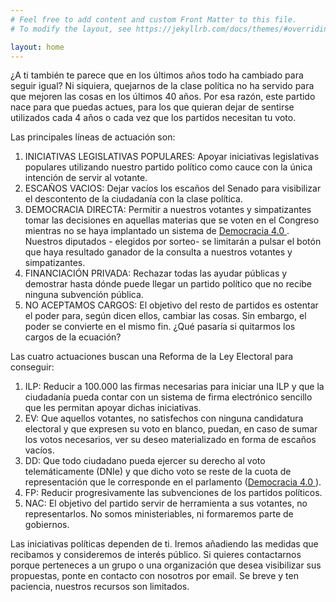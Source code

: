 ```yaml
---
# Feel free to add content and custom Front Matter to this file.
# To modify the layout, see https://jekyllrb.com/docs/themes/#overriding-theme-defaults

layout: home
---
```

¿A ti también te parece que en los últimos años todo ha cambiado para seguir igual? Ni siquiera, quejarnos de la clase política no ha servido para que mejoren las cosas en los últimos 40 años. Por esa razón, este partido nace para que puedas actues, para los que quieran dejar de sentirse utilizados cada 4 años o cada vez que los partidos necesitan tu voto.

Las principales líneas de actuación son:

1.	INICIATIVAS LEGISLATIVAS POPULARES: Apoyar iniciativas legislativas populares utilizando nuestro partido político como cauce con la única intención de servir al votante.
2.	ESCAÑOS VACIOS: Dejar vacíos los escaños del Senado para visibilizar el descontento de la ciudadanía con la clase política.
3.	DEMOCRACIA DIRECTA: Permitir a nuestros votantes y simpatizantes tomar las decisiones en aquellas materias que se voten en el Congreso mientras no se haya implantado un sistema de [Democracia 4.0 ](https://15mpedia.org/wiki/Democracia_4.0). Nuestros diputados - elegidos por sorteo- se limitarán a pulsar el botón que haya resultado ganador de la consulta a nuestros votantes y simpatizantes.
4.	FINANCIACIÓN PRIVADA: Rechazar todas las ayudar públicas y demostrar hasta dónde puede llegar un partido político que no recibe ninguna subvención pública.
5.  NO ACEPTAMOS CARGOS: El objetivo del resto de partidos es ostentar el poder para, según dicen ellos, cambiar las cosas. Sin embargo, el poder se convierte en el mismo fin. ¿Qué pasaría si quitarmos los cargos de la ecuación?

Las cuatro actuaciones buscan una Reforma de la Ley Electoral para conseguir:

1.	ILP: Reducir a 100.000 las firmas necesarias para iniciar una ILP y que la ciudadanía pueda contar con un sistema de firma electrónico sencillo que les permitan apoyar dichas iniciativas.
2.	EV: Que aquellos votantes, no satisfechos con ninguna candidatura electoral y que expresen su voto en blanco, puedan, en caso de sumar los votos necesarios, ver su deseo materializado en forma de escaños vacíos.
3.	DD: Que todo ciudadano pueda ejercer su derecho al voto telemáticamente (DNIe) y que dicho voto se reste de la cuota de representación que le corresponde en el  parlamento ([Democracia 4.0 ](https://15mpedia.org/wiki/Democracia_4.0)).
4.	FP: Reducir progresivamente las subvenciones de los partidos políticos.
5.	NAC: El objetivo del partido servir de herramienta a sus votantes, no representarlos. No somos ministeriables, ni formaremos parte de gobiernos.

Las iniciativas políticas dependen de ti. Iremos añadiendo las medidas que recibamos y consideremos de interés público. Si quieres contactarnos porque perteneces a un grupo o una organización que desea visibilizar sus propuestas, ponte en contacto con nosotros por email. Se breve y ten paciencia, nuestros recursos son limitados.
